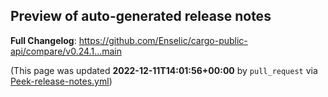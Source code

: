## Preview of auto-generated release notes
<!-- Release notes generated using configuration in .github/release.yml at main -->



**Full Changelog**: https://github.com/Enselic/cargo-public-api/compare/v0.24.1...main


(This page was updated **2022-12-11T14:01:56+00:00** by `pull_request` via [Peek-release-notes.yml](https://github.com/Enselic/cargo-public-api/actions/runs/3669296351))
